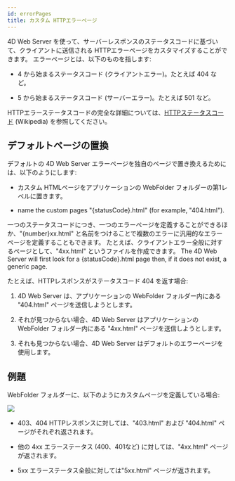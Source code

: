 ```yaml
---
id: errorPages
title: カスタム HTTPエラーページ
---
```


4D Web Server を使って、サーバーレスポンスのステータスコードに基づいて、クライアントに送信される HTTPエラーページをカスタマイズすることができます。 エラーページとは、以下のものを指します:

*   4 から始まるステータスコード (クライアントエラー)。たとえば 404 など。

*   5 から始まるステータスコード (サーバーエラー)。たとえば 501 など。

HTTPエラーステータスコードの完全な詳細については、[HTTPステータスコード](https://ja.wikipedia.org/wiki/HTTP%E3%82%B9%E3%83%86%E3%83%BC%E3%82%BF%E3%82%B9%E3%82%B3%E3%83%BC%E3%83%89) (Wikipedia) を参照してください。


## デフォルトページの置換

デフォルトの 4D Web Server エラーページを独自のページで置き換えるためには、以下のようにします:

*   カスタム HTMLページをアプリケーションの WebFolder フォルダーの第1レベルに置きます。

*   name the custom pages "\{statusCode\}.html" (for example, "404.html").

一つのステータスコードにつき、一つのエラーページを定義することができるほか、"{number}xx.html" と名前をつけることで複数のエラーに汎用的なエラーページを定義することもできます。 たとえば、クライアントエラー全般に対するページとして、"4xx.html" というファイルを作成できます。 The 4D Web Server will first look for a \{statusCode\}.html page then, if it does not exist, a generic page.

たとえば、HTTPレスポンスがステータスコード 404 を返す場合:

1.  4D Web Server は、アプリケーションの WebFolder フォルダー内にある "404.html" ページを送信しようとします。

2.  それが見つからない場合、4D Web Server はアプリケーションの WebFolder フォルダー内にある "4xx.html" ページを送信しようとします。

3.  それも見つからない場合、4D Web Server はデフォルトのエラーページを使用します。

## 例題

WebFolder フォルダーに、以下のようにカスタムページを定義している場合:

![](../assets/en/WebServer/errorPage.png)

*   403、404 HTTPレスポンスに対しては、"403.html" および "404.html" ページがそれぞれ返されます。

*   他の 4xx エラーステータス (400、401など) に対しては、"4xx.html" ページが返されます。

*   5xx エラーステータス全般に対しては"5xx.html" ページが返されます。

